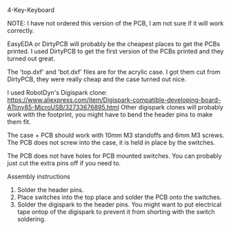 4-Key-Keyboard

NOTE: I have not ordered this version of the PCB, I am not sure if it will work correctly.

EasyEDA or DirtyPCB will probably be the cheapest places to get the PCBs printed. I used DirtyPCB to get the first version of the PCBs printed and they turned out great.

The 'top.dxf' and 'bot.dxf' files are for the acrylic case. I got them cut from DirtyPCB, they were really cheap and the case turned out nice.

I used RobotDyn's Digispark clone: https://www.aliexpress.com/item/Digispark-compatible-developing-board-ATtiny85-MicroUSB/32733676895.html
Other digispark clones will probably work with the footprint, you might have to bend the header pins to make them fit.

The case + PCB should work with 10mm M3 standoffs and 6mm M3 screws. The PCB does not screw into the case, it is held in place by the switches.

The PCB does not have holes for PCB mounted switches. You can probably just cut the extra pins off if you need to.

Assembly instructions

1. Solder the header pins. 
2. Place switches into the top place and solder the PCB onto the switches.
3. Solder the digispark to the header pins. You might want to put electrical tape ontop of the digispark to prevent it from shorting with the switch soldering.
